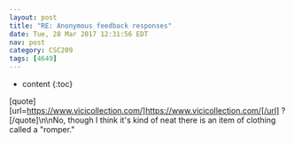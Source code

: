 ```yaml
---
layout: post
title: "RE: Anonymous feedback responses"
date: Tue, 28 Mar 2017 12:31:56 EDT
nav: post
category: CSC209
tags: [4649]
---
```


* content
{:toc}

[quote][url=https://www.vicicollection.com/]https://www.vicicollection.com/[/url] ?[/quote]\n\nNo, though I think it's kind of neat there is an item of clothing called a "romper."
<!-- more -->
<p></p>
